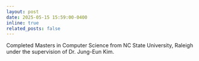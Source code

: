 ```yaml
---
layout: post
date: 2025-05-15 15:59:00-0400
inline: true
related_posts: false
---
```


Completed Masters in Computer Science from NC State University, Raleigh under the supervision of Dr. Jung-Eun Kim.

